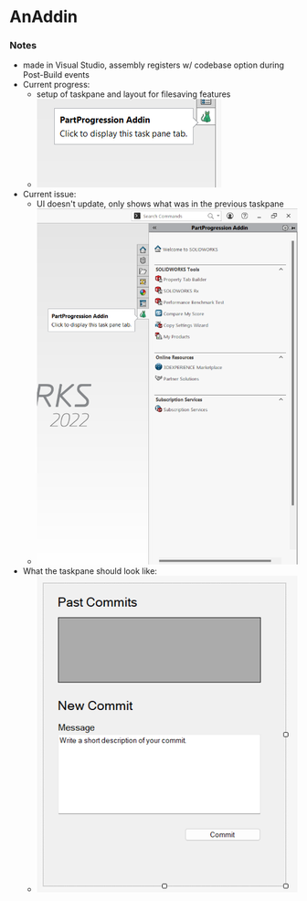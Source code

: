 # AnAddin
### Notes
* made in Visual Studio, assembly registers w/ codebase option during Post-Build events
* Current progress:
  * setup of taskpane and layout for filesaving features
  * ![a](assets/swAddin.png)
* Current issue:
  * UI doesn't update, only shows what was in the previous taskpane
  * ![b](assets/addinIssue.png)
* What the taskpane should look like:
  * ![c](assets/uiGoal.png)
